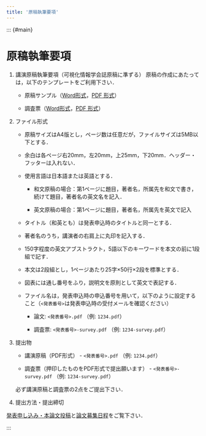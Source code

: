 ```yaml
---
title: '原稿執筆要項'
---
```


::: {#main}

# 原稿執筆要項

1. 講演原稿執筆要項（可視化情報学会誌原稿に準ずる）
    原稿の作成にあたっては，以下のテンプレートをご利用下さい．

    - 原稿サンプル（[Word形式](files/VSJ_template_2021.docx)，[PDF 形式](files/VSJ_template_2021.pdf)）

    - 調査票（[Word形式](files/VSJ_survey.docx)，[PDF 形式](files/VSJ_survey.pdf)）

1. ファイル形式

    - 原稿サイズはA4版とし，ページ数は任意だが，ファイルサイズは5MB以下とする．

    - 余白は各ページ右20mm，左20mm，上25mm，下20mm．ヘッダー・フッターは入れない．

    - 使用言語は日本語または英語とする．

        - 和文原稿の場合：第1ページに題目，著者名，所属先を和文で書き，続けて題目，著者名の英文名を記入．

        - 英文原稿の場合：第1ページに題目，著者名，所属先を英文で記入

    - タイトル（和英とも）は発表申込時のタイトルと同一とする．

    - 著者名のうち，講演者の右肩上に丸印を記入する．

    - 150字程度の英文アブストラクト，5語以下のキーワードを本文の前に1段組で記す．

    - 本文は2段組とし，1ページあたり25字×50行×2段を標準とする．

    - 図表には通し番号をふり，説明文を原則として英文で表記する．

    - ファイル名は，発表申込時の申込番号を用いて，以下のように設定すること（`<発表番号>`は発表申込時の受付メールを確認ください）

        - 論文: `<発表番号>.pdf` （例: `1234.pdf`）

        - 調査票: `<発表番号>-survey.pdf` （例: `1234-survey.pdf`）

1. 提出物

    - 講演原稿（PDF形式） - `<発表番号>.pdf` （例: `1234.pdf`）

    - 調査票（押印したものをPDF形式で提出願います） - `<発表番号>-survey.pdf` （例: `1234-survey.pdf`）

    必ず講演原稿と調査票の2点をご提出下さい．

3. 提出方法・提出締切

[発表申し込み・本論文投稿](submission.html)と[論文募集日程](index.html#dates)をご覧下さい．

:::
